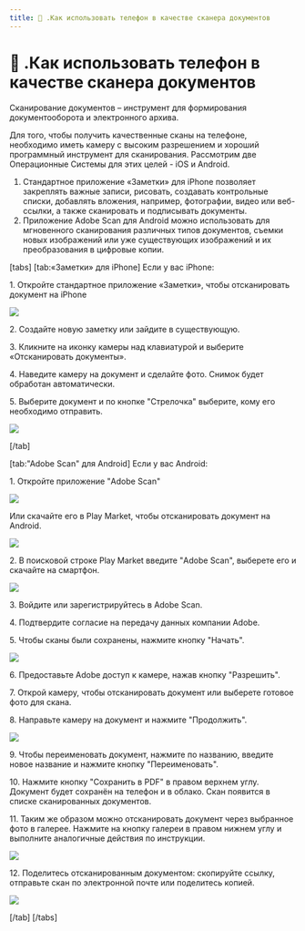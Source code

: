 ```yaml
---
title: 📲 .Как использовать телефон в качестве сканера документов
---
```


# 📲 .Как использовать телефон в качестве сканера документов

Сканирование документов – инструмент для формирования документооборота и электронного архива.

Для того, чтобы получить качественные сканы на телефоне, необходимо иметь камеру с высоким разрешением и хороший программный инструмент для сканирования. Рассмотрим две Операционные Системы для этих целей - iOS и Android.

1. Стандартное приложение «Заметки» для iPhone позволяет закреплять важные записи, рисовать, создавать контрольные списки, добавлять вложения, например, фотографии, видео или веб-ссылки, а также сканировать и подписывать документы.
2. Приложение Adobe Scan для Android можно использовать для мгновенного сканирования различных типов документов, съемки новых изображений или уже существующих изображений и их преобразования в цифровые копии.



[tabs]
[tab:«Заметки» для iPhone]
Если у вас iPhone:

1\. Откройте стандартное приложение «Заметки», чтобы отсканировать документ на iPhone

![](<../.gitbook/assets/1609186898_Kak-skanirovat-dokumenty-s-pomoshhju-iPhone-za-tri-bystryh-shaga.jpg>)

2\. Создайте новую заметку или зайдите в существующую.

3\. Кликните на иконку камеры над клавиатурой и выберите «Отсканировать документы».

4\. Наведите камеру на документ и сделайте фото. Снимок будет обработан автоматически.

5\. Выберите документ и по кнопке "Стрелочка" выберите, кому его необходимо отправить.

![](<../.gitbook/assets/image (210).png>)

[/tab]

[tab:\"Adobe Scan\" для Android]
Если у вас Android:

1\. Откройте приложение "Adobe Scan"

![](<../.gitbook/assets/image-36.png>) 

Или скачайте его в Play Market, чтобы отсканировать документ на Android.

![](<../.gitbook/assets/GPS.jpg>)

2\. В поисковой строке Play Market введите "Adobe Scan", выберете его и скачайте на смартфон.


![](<../.gitbook/assets/Screenshot_828.png>)

3\. Войдите или зарегистрируйтесь в Adobe Scan.

4\. Подтвердите согласие на передачу данных компании Adobe.

5\. Чтобы сканы были сохранены, нажмите кнопку "Начать".

![](<../.gitbook/assets/Screenshot_816.png>)

6\. Предоставьте Adobe доступ к камере, нажав кнопку "Разрешить".

7\. Открой камеру, чтобы отсканировать документ или выберете готовое фото для скана.

8\. Направьте камеру на документ и нажмите "Продолжить".

![](<../.gitbook/assets/Screenshot_819.png>)

9\. Чтобы переименовать документ, нажмите по названию, введите новое название и нажмите кнопку "Переименовать".

10\. Нажмите кнопку "Сохранить в PDF" в правом верхнем углу. Документ будет сохранён на телефон и в облако. Скан появится в списке сканированных документов.

11\. Таким же образом можно отсканировать документ через выбранное фото в галерее. Нажмите на кнопку галереи в правом нижнем углу и выполните аналогичные действия по инструкции.

![](<../.gitbook/assets/Screenshot_824 (2).png>)

12\. Поделитесь отсканированным документом: скопируйте ссылку, отправьте скан по электронной почте или поделитесь копией.

![](<../.gitbook/assets/Screenshot_827.png>)

[/tab]
[/tabs]